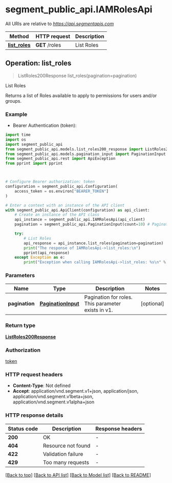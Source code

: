 # segment_public_api.IAMRolesApi

All URIs are relative to *https://api.segmentapis.com*

Method | HTTP request | Description
------------- | ------------- | -------------
[**list_roles**](IAMRolesApi.md#list_roles) | **GET** /roles | List Roles



## Operation: list_roles

> ListRoles200Response list_roles(pagination=pagination)

List Roles

Returns a list of Roles available to apply to permissions for users and/or groups.

### Example

* Bearer Authentication (token):
```python
import time
import os
import segment_public_api
from segment_public_api.models.list_roles200_response import ListRoles200Response
from segment_public_api.models.pagination_input import PaginationInput
from segment_public_api.rest import ApiException
from pprint import pprint



# Configure Bearer authorization: token
configuration = segment_public_api.Configuration(
    access_token = os.environ["BEARER_TOKEN"]
)

# Enter a context with an instance of the API client
with segment_public_api.ApiClient(configuration) as api_client:
    # Create an instance of the API class
    api_instance = segment_public_api.IAMRolesApi(api_client)
    pagination = segment_public_api.PaginationInput(count=10) # PaginationInput | Pagination for roles.  This parameter exists in v1. (optional)

    try:
        # List Roles
        api_response = api_instance.list_roles(pagination=pagination)
        print("The response of IAMRolesApi->list_roles:\n")
        pprint(api_response)
    except Exception as e:
        print("Exception when calling IAMRolesApi->list_roles: %s\n" % e)
```



### Parameters

Name | Type | Description  | Notes
------------- | ------------- | ------------- | -------------
 **pagination** | [**PaginationInput**](.md)| Pagination for roles.  This parameter exists in v1. | [optional] 

### Return type

[**ListRoles200Response**](ListRoles200Response.md)

### Authorization

[token](../README.md#token)

### HTTP request headers

 - **Content-Type**: Not defined
 - **Accept**: application/vnd.segment.v1+json, application/json, application/vnd.segment.v1beta+json, application/vnd.segment.v1alpha+json

### HTTP response details
| Status code | Description | Response headers |
|-------------|-------------|------------------|
**200** | OK |  -  |
**404** | Resource not found |  -  |
**422** | Validation failure |  -  |
**429** | Too many requests |  -  |

[[Back to top]](#) [[Back to API list]](../README.md#documentation-for-api-endpoints) [[Back to Model list]](../README.md#documentation-for-models) [[Back to README]](../README.md)

